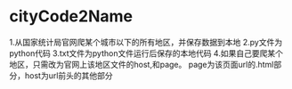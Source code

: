 # cityCode2Name
1.从国家统计局官网爬某个城市以下的所有地区，并保存数据到本地
2.py文件为python代码
3.txt文件为python文件运行后保存的本地代码
4.如果自己要爬某个地区，只需改为官网上该地区文件的host,和page。
  page为该页面url的.html部分，host为url前头的其他部分
